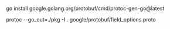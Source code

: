 
go install google.golang.org/protobuf/cmd/protoc-gen-go@latest

protoc --go_out=./pkg -I . google/protobuf/field_options.proto